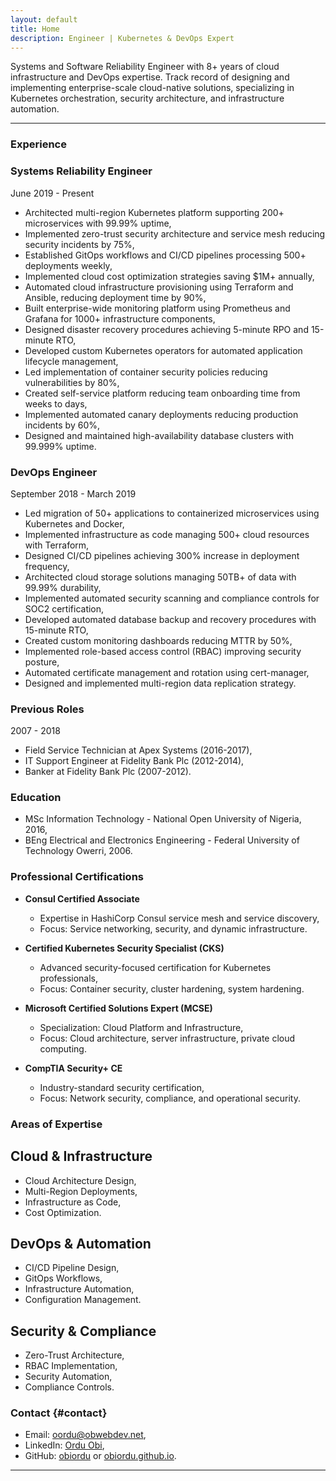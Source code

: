 ```yaml
---
layout: default
title: Home
description: Engineer | Kubernetes & DevOps Expert
---
```


Systems and Software Reliability Engineer with 8+ years of cloud infrastructure and DevOps expertise. Track record of designing and implementing enterprise-scale cloud-native solutions, specializing in Kubernetes orchestration, security architecture, and infrastructure automation.

---

### Experience

<div class="timeline">
  <div class="timeline-item">
    <h3>Systems Reliability Engineer</h3>
    <p class="timeline-date">June 2019 - Present</p>
    <ul>
      <li>Architected multi-region Kubernetes platform supporting 200+ microservices with 99.99% uptime,</li>
      <li>Implemented zero-trust security architecture and service mesh reducing security incidents by 75%,</li>
      <li>Established GitOps workflows and CI/CD pipelines processing 500+ deployments weekly,</li>
      <li>Implemented cloud cost optimization strategies saving $1M+ annually,</li>
      <li>Automated cloud infrastructure provisioning using Terraform and Ansible, reducing deployment time by 90%,</li>
      <li>Built enterprise-wide monitoring platform using Prometheus and Grafana for 1000+ infrastructure components,</li>
      <li>Designed disaster recovery procedures achieving 5-minute RPO and 15-minute RTO,</li>
      <li>Developed custom Kubernetes operators for automated application lifecycle management,</li>
      <li>Led implementation of container security policies reducing vulnerabilities by 80%,</li>
      <li>Created self-service platform reducing team onboarding time from weeks to days,</li>
      <li>Implemented automated canary deployments reducing production incidents by 60%,</li>
      <li>Designed and maintained high-availability database clusters with 99.999% uptime.</li>
    </ul>
  </div>

  <div class="timeline-item">
    <h3>DevOps Engineer</h3>
    <p class="timeline-date">September 2018 - March 2019</p>
    <ul>
      <li>Led migration of 50+ applications to containerized microservices using Kubernetes and Docker,</li>
      <li>Implemented infrastructure as code managing 500+ cloud resources with Terraform,</li>
      <li>Designed CI/CD pipelines achieving 300% increase in deployment frequency,</li>
      <li>Architected cloud storage solutions managing 50TB+ of data with 99.99% durability,</li>
      <li>Implemented automated security scanning and compliance controls for SOC2 certification,</li>
      <li>Developed automated database backup and recovery procedures with 15-minute RTO,</li>
      <li>Created custom monitoring dashboards reducing MTTR by 50%,</li>
      <li>Implemented role-based access control (RBAC) improving security posture,</li>
      <li>Automated certificate management and rotation using cert-manager,</li>
      <li>Designed and implemented multi-region data replication strategy.</li>
    </ul>
  </div>

  <div class="timeline-item">
    <h3>Previous Roles</h3>
    <p class="timeline-date">2007 - 2018</p>
    <ul>
      <li>Field Service Technician at Apex Systems (2016-2017),</li>
      <li>IT Support Engineer at Fidelity Bank Plc (2012-2014),</li>
      <li>Banker at Fidelity Bank Plc (2007-2012).</li>
    </ul>
  </div>
</div>

### Education
- MSc Information Technology - National Open University of Nigeria, 2016,
- BEng Electrical and Electronics Engineering - Federal University of Technology Owerri, 2006.

### Professional Certifications

- **Consul Certified Associate**
  - Expertise in HashiCorp Consul service mesh and service discovery,
  - Focus: Service networking, security, and dynamic infrastructure.

- **Certified Kubernetes Security Specialist (CKS)**
  - Advanced security-focused certification for Kubernetes professionals,
  - Focus: Container security, cluster hardening, system hardening.

- **Microsoft Certified Solutions Expert (MCSE)**
  - Specialization: Cloud Platform and Infrastructure,
  - Focus: Cloud architecture, server infrastructure, private cloud computing.

- **CompTIA Security+ CE**
  - Industry-standard security certification,
  - Focus: Network security, compliance, and operational security.

### Areas of Expertise

## Cloud & Infrastructure
- Cloud Architecture Design,
- Multi-Region Deployments,
- Infrastructure as Code,
- Cost Optimization.

## DevOps & Automation
- CI/CD Pipeline Design,
- GitOps Workflows,
- Infrastructure Automation,
- Configuration Management.

## Security & Compliance
- Zero-Trust Architecture,
- RBAC Implementation,
- Security Automation,
- Compliance Controls.

### Contact {#contact}

- Email: [oordu@obwebdev.net](mailto:oordu@obwebdev.net),
- LinkedIn: [Ordu Obi](https://www.linkedin.com/in/oscarordu/),
- GitHub: [obiordu](https://github.com/obiordu) or [obiordu.github.io](https://obiordu.github.io).

---